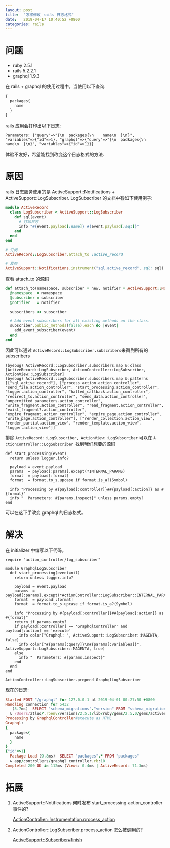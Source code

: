 ```yaml
---
layout: post
title:  "怎样修改 rails 日志格式"
date:   2019-04-17 10:40:52 +0800
categories: rails
---
```

# 问题
- ruby 2.5.1
- rails 5.2.2.1
- graphql 1.9.3

在 rails + graphql 的使用过程中，当使用以下查询:

```graphql
{
  packages{
    name
  }
}
```

rails 应用会打印出以下日志:

```
Parameters: {"query"=>"{\n  packages{\n    name\n  }\n}", "variables"=>{"id"=>1}, "graphql"=>{"query"=>"{\n  packages{\n    name\n  }\n}", "variables"=>{"id"=>1}}}
```

体验不友好，希望能找到改变这个日志格式的方法.

#  原因

rails 日志服务使用的是 ActiveSupport::Notifications + ActiveSupport::LogSubscriber. LogSubscriber 的文档中有如下使用例子:
```ruby
module ActiveRecord
  class LogSubscriber < ActiveSupport::LogSubscriber
    def sql(event)
      # 打印日志
      info "#{event.payload[:name]} #{event.payload[:sql]}"
    end
  end
end

# 订阅
ActiveRecord::LogSubscriber.attach_to :active_record

# 发布
ActiveSupport::Notifications.instrument("sql.active_record", sql: sql)
```

查看 attach_to 的源码
```ruby
def attach_to(namespace, subscriber = new, notifier = ActiveSupport::Notifications)
  @namespace  = namespace
  @subscriber = subscriber
  @notifier   = notifier

  subscribers << subscriber

  # Add event subscribers for all existing methods on the class.
  subscriber.public_methods(false).each do |event|
    add_event_subscriber(event)
  end
end
```
因此可以通过 `ActiveRecord::LogSubscriber.subscribers`来得到所有的subscribers
```
(byebug) ActiveRecord::LogSubscriber.subscribers.map &:class
[ActiveRecord::LogSubscriber, ActionController::LogSubscriber, ActionView::LogSubscriber]
(byebug) ActiveRecord::LogSubscriber.subscribers.map &:patterns
[["sql.active_record"], ["process_action.action_controller", "send_file.action_controller", "start_processing.action_controller", "logger.action_controller", "halted_callback.action_controller", "redirect_to.action_controller", "send_data.action_controller", "unpermitted_parameters.action_controller", "write_fragment.action_controller", "read_fragment.action_controller", "exist_fragment?.action_controller", "expire_fragment.action_controller", "expire_page.action_controller", "write_page.action_controller"], ["render_collection.action_view", "render_partial.action_view", "render_template.action_view", "logger.action_view"]]
```
排除 `ActiveRecord::LogSubscriber, ActionView::LogSubscriber` 可以在 `A ctionController::LogSubscriber `找到我们想要的源码
```
def start_processing(event)
  return unless logger.info?

  payload = event.payload
  params  = payload[:params].except(*INTERNAL_PARAMS)
  format  = payload[:format]
  format  = format.to_s.upcase if format.is_a?(Symbol)

  info "Processing by #{payload[:controller]}##{payload[:action]} as #{format}"
  info "  Parameters: #{params.inspect}" unless params.empty?
end
```
可以在这下手改变 graphql 的日志格式。

# 解决
在 initializer 中编写以下代码。
```
require "action_controller/log_subscriber"

module GraphqlLogSubscriber
  def start_processing(event=nil)
    return unless logger.info?

    payload = event.payload
    params  = payload[:params].except(*ActionController::LogSubscriber::INTERNAL_PARAMS)
    format  = payload[:format]
    format  = format.to_s.upcase if format.is_a?(Symbol)

    info "Processing by #{payload[:controller]}##{payload[:action]} as #{format}"
    return if params.empty?
    if payload[:controller] == 'GraphqlController' and payload[:action] == 'execute'
      info color("Graphql: ", ActiveSupport::LogSubscriber::MAGENTA, false)
      info color("#{params[:query]}\n#{params[:variables]}", ActiveSupport::LogSubscriber::MAGENTA, true)
    else
      info "  Parameters: #{params.inspect}"
    end
  end
end

ActionController::LogSubscriber.prepend GraphqlLogSubscriber
```

现在的日志:
```ruby
Started POST "/graphql" for 127.0.0.1 at 2019-04-01 00:27:50 +0800
Handling connection for 5432
   (5.7ms)  SELECT "schema_migrations"."version" FROM "schema_migrations" ORDER BY "schema_migrations"."version" ASC
  ↳ /Users/ztluo/.rbenv/versions/2.5.1/lib/ruby/gems/2.5.0/gems/activerecord-5.2.2.1/lib/active_record/log_subscriber.rb:98
Processing by GraphqlController#execute as HTML
Graphql:
{
  packages{
    name
  }
}
{"id"=>1}
  Package Load (9.8ms)  SELECT "packages".* FROM "packages"
  ↳ app/controllers/graphql_controller.rb:10
Completed 200 OK in 112ms (Views: 0.4ms | ActiveRecord: 71.3ms)
```

# 拓展

1. ActiveSupport::Notifications 何时发布 start_processing.action_controller 事件的?

    [ActionController::Instrumentation.process_action](https://github.com/rails/rails/blob/b75192845a6aa89b35c857e9f3de443ae1a0fbd5/actionpack/lib/action_controller/metal/instrumentation.rb)

2. ActionController::LogSubscriber.process_action 怎么被调用的?

    [ActiveSupport::Subscriber#finish](https://github.com/rails/rails/blob/159e58fc60d612c3d5bd524c9cee0e0922132478/activesupport/lib/active_support/subscriber.rb)
